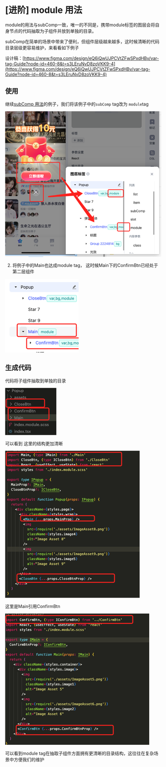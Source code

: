 # [进阶] module 用法

<!-- :::tip
[视频演示](http://learn.baidu.com/pages/index.html#/video/?courseId=50590&elementId=c4fa65bd-f0c6-4e92-b62f-c50950023c16&groupId=null&curPlayIndex=3)
::: -->

module的用法与subComp一致，唯一的不同是，携带module标签的图层会将自身节点的代码抽取为子组件并放到单独的目录。

subComp在简单的场景中带来了便利，但组件层级越来越多，这时候清晰的代码目录层级更容易维护，来看看如下例子

设计稿：[https://www.figma.com/design/eQ6iQwUJPCVtZFwSPxdHBv/var-tag-Guide?node-id=460-8&t=s3LEruNvD8zoVKK9-4](https://www.figma.com/design/eQ6iQwUJPCVtZFwSPxdHBv/var-tag-Guide?node-id=460-8&t=s3LEruNvD8zoVKK9-4)

## 使用

继续[subComp 用法](https://ku.baidu-int.com/knowledge/HFVrC7hq1Q/M-wK0zh99p/mTQY0VEf8w/TmYS4uwXcoXKq0)的例子，我们将该例子中的`subComp` tag改为 `module`tag

![](./tag-module.assets/5414443848fc8b17d690803af9f4cd59.png)

2. 将例子中的Main也达成module tag， 这时候Main下的ConfirmBtn已经处于第二层组件

![](./tag-module.assets/9c0f5ab70e4c6561811619cda2ad9361.png)

## 生成代码

代码将子组件抽取到单独的目录

![](./tag-module.assets/a6227b837492b93bc823bb8c0aad2457.png)

可以看到 这里的结构更加清晰

![](./tag-module.assets/28f4226cb2d2b92b87d168b4bd09e75a.png)

这里是Main引用ConfirmBtn

![](./tag-module.assets/c3141ae554224c088b5044b741b9487f.png)

可以看到module tag在抽取子组件方面拥有更清晰的目录结构，这往往在复杂场景中方便我们的维护
